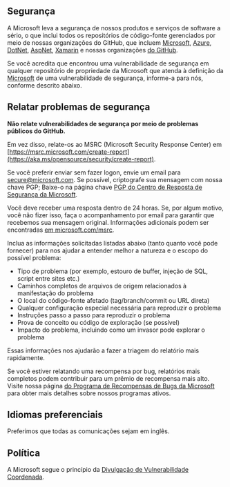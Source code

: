 <!-- BEGIN MICROSOFT SECURITY.MD V0.0.8 BLOCK -->

## <a name="security"></a>Segurança

A Microsoft leva a segurança de nossos produtos e serviços de software a sério, o que inclui todos os repositórios de código-fonte gerenciados por meio de nossas organizações do GitHub, que incluem [Microsoft](https://github.com/microsoft), [Azure](https://github.com/Azure), [DotNet](https://github.com/dotnet), [AspNet](https://github.com/aspnet), [Xamarin](https://github.com/xamarin) e nossas organizações [do GitHub](https://opensource.microsoft.com/).

Se você acredita que encontrou uma vulnerabilidade de segurança em qualquer repositório de propriedade da Microsoft que atenda à definição da [Microsoft](https://aka.ms/opensource/security/definition) de uma vulnerabilidade de segurança, informe-a para nós, conforme descrito abaixo.

## <a name="reporting-security-issues"></a>Relatar problemas de segurança

**Não relate vulnerabilidades de segurança por meio de problemas públicos do GitHub.**

Em vez disso, relate-os ao MSRC (Microsoft Security Response Center) em [https://msrc.microsoft.com/create-report](https://aka.ms/opensource/security/create-report).

Se você preferir enviar sem fazer logon, envie um email para [secure@microsoft.com](mailto:secure@microsoft.com).  Se possível, criptografe sua mensagem com nossa chave PGP; Baixe-o na página chave [PGP do Centro de Resposta de Segurança da Microsoft](https://aka.ms/opensource/security/pgpkey).

Você deve receber uma resposta dentro de 24 horas. Se, por algum motivo, você não fizer isso, faça o acompanhamento por email para garantir que recebemos sua mensagem original. Informações adicionais podem ser encontradas [em microsoft.com/msrc](https://aka.ms/opensource/security/msrc). 

Inclua as informações solicitadas listadas abaixo (tanto quanto você pode fornecer) para nos ajudar a entender melhor a natureza e o escopo do possível problema:

  * Tipo de problema (por exemplo, estouro de buffer, injeção de SQL, script entre sites etc.)
  * Caminhos completos de arquivos de origem relacionados à manifestação do problema
  * O local do código-fonte afetado (tag/branch/commit ou URL direta)
  * Qualquer configuração especial necessária para reproduzir o problema
  * Instruções passo a passo para reproduzir o problema
  * Prova de conceito ou código de exploração (se possível)
  * Impacto do problema, incluindo como um invasor pode explorar o problema

Essas informações nos ajudarão a fazer a triagem do relatório mais rapidamente.

Se você estiver relatando uma recompensa por bug, relatórios mais completos podem contribuir para um prêmio de recompensa mais alto. Visite nossa página [do Programa de Recompensas de Bugs da Microsoft](https://aka.ms/opensource/security/bounty) para obter mais detalhes sobre nossos programas ativos.

## <a name="preferred-languages"></a>Idiomas preferenciais

Preferimos que todas as comunicações sejam em inglês.

## <a name="policy"></a>Política

A Microsoft segue o princípio da [Divulgação de Vulnerabilidade Coordenada](https://aka.ms/opensource/security/cvd).

<!-- END MICROSOFT SECURITY.MD BLOCK -->
